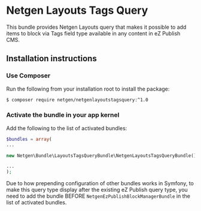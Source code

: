 # Netgen Layouts Tags Query

This bundle provides Netgen Layouts query that makes it possible to add items to
block via Tags field type available in any content in eZ Publish CMS.

## Installation instructions

### Use Composer

Run the following from your installation root to install the package:

```bash
$ composer require netgen/netgenlayoutstagsquery:^1.0
```

### Activate the bundle in your app kernel

Add the following to the list of activated bundles:

```php
$bundles = array(
...

new Netgen\Bundle\LayoutsTagsQueryBundle\NetgenLayoutsTagsQueryBundle(),

...
);
```

Due to how prepending configuration of other bundles works in Symfony, to make
this query type display after the existing eZ Publish query type, you need to
add the bundle BEFORE `NetgenEzPublishBlockManagerBundle` in the list of
activated bundles.

